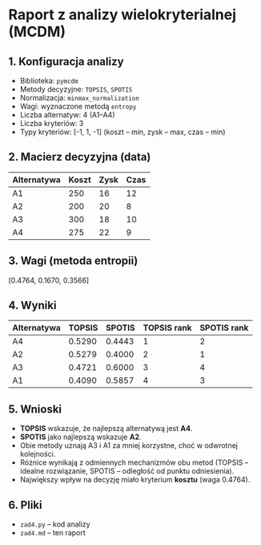 # Raport z analizy wielokryterialnej (MCDM)

## 1. Konfiguracja analizy

- Biblioteka: `pymcdm`
- Metody decyzyjne: `TOPSIS`, `SPOTIS`
- Normalizacja: `minmax_normalization`
- Wagi: wyznaczone metodą `entropy`
- Liczba alternatyw: 4 (A1–A4)
- Liczba kryteriów: 3
- Typy kryteriów: [-1, 1, -1] (koszt – min, zysk – max, czas – min)

## 2. Macierz decyzyjna (data)

| Alternatywa | Koszt | Zysk | Czas |
|-------------|-------|------|------|
| A1          | 250   | 16   | 12   |
| A2          | 200   | 20   | 8    |
| A3          | 300   | 18   | 10   |
| A4          | 275   | 22   | 9    |

## 3. Wagi (metoda entropii)

[0.4764, 0.1670, 0.3566]

## 4. Wyniki

| Alternatywa | TOPSIS | SPOTIS | TOPSIS rank | SPOTIS rank |
|-------------|--------|--------|-------------|-------------|
| A4          | 0.5290 | 0.4443 | 1           | 2           |
| A2          | 0.5279 | 0.4000 | 2           | 1           |
| A3          | 0.4721 | 0.6000 | 3           | 4           |
| A1          | 0.4090 | 0.5857 | 4           | 3           |

## 5. Wnioski

- **TOPSIS** wskazuje, że najlepszą alternatywą jest **A4**.
- **SPOTIS** jako najlepszą wskazuje **A2**.
- Obie metody uznają A3 i A1 za mniej korzystne, choć w odwrotnej kolejności.
- Różnice wynikają z odmiennych mechanizmów obu metod (TOPSIS – idealne rozwiązanie, SPOTIS – odległość od punktu odniesienia).
- Największy wpływ na decyzję miało kryterium **kosztu** (waga 0.4764).

## 6. Pliki

- `zad4.py` – kod analizy
- `zad4.md` – ten raport
